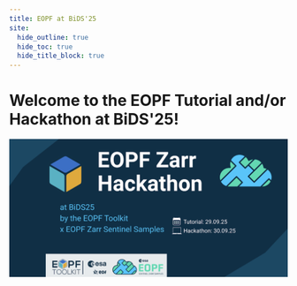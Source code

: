 ```yaml
---
title: EOPF at BiDS'25
site:
  hide_outline: true
  hide_toc: true
  hide_title_block: true
---
```


# Welcome to the EOPF Tutorial and/or Hackathon at BiDS'25!

![EOPF Tutorial and Hackathon at BiDS'25](static/EOPF-BIDS.png)
